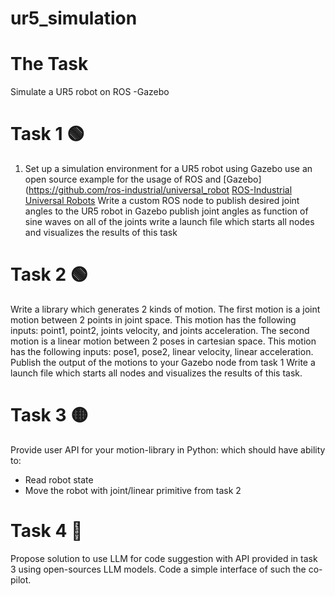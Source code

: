 # ur5_simulation

# The Task
 
Simulate a UR5 robot on ROS -Gazebo

# Task 1 🟢
1) Set up a simulation environment for a UR5 robot using Gazebo use an open source example for the usage of ROS and [Gazebo](https://github.com/ros-industrial/universal_robot [ROS-Industrial Universal Robots](http://wiki.ros.org/universal_robot) 
Write a custom ROS node to publish desired joint angles to the UR5 robot in Gazebo publish joint angles as function of sine waves on all of the joints write a launch file which starts all nodes and visualizes the results of this task
# Task 2 🟢
Write a library which generates 2 kinds of motion.
The first motion is a joint motion between 2 points in joint space. This motion has the following inputs: point1, point2, joints velocity, and joints acceleration.
The second motion is a linear motion between 2 poses in cartesian space. This motion has the following inputs: pose1, pose2, linear velocity, linear acceleration. 
Publish the output of the motions to your Gazebo node from task 1
Write a launch file which starts all nodes and visualizes the results of this task.
 
# Task 3 🟡
Provide user API for your motion-library in Python: which should have ability to:
- Read robot state
- Move the robot with joint/linear primitive from task 2
 
# Task 4 🔴
Propose solution to use LLM for code suggestion with API provided in task 3 using open-sources LLM models.
Code a simple interface of such the co-pilot.

